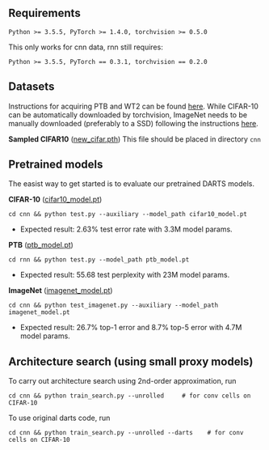 
## Requirements
```
Python >= 3.5.5, PyTorch >= 1.4.0, torchvision >= 0.5.0
```
This only works for cnn data, rnn still requires:
```
Python >= 3.5.5, PyTorch == 0.3.1, torchvision == 0.2.0
```


## Datasets
Instructions for acquiring PTB and WT2 can be found [here](https://github.com/salesforce/awd-lstm-lm). While CIFAR-10 can be automatically downloaded by torchvision, ImageNet needs to be manually downloaded (preferably to a SSD) following the instructions [here](https://github.com/pytorch/examples/tree/master/imagenet).

**Sampled CIFAR10** ([new_cifar.pth](https://docs.google.com/document/d/1f6EZSTxSAcVi_IQ1_vPLQB4p93By6jaN4y1vypf4Yms/edit?usp=sharing))
This file should be placed in directory ```cnn```


## Pretrained models
The easist way to get started is to evaluate our pretrained DARTS models.

**CIFAR-10** ([cifar10_model.pt](https://drive.google.com/file/d/1Y13i4zKGKgjtWBdC0HWLavjO7wvEiGOc/view?usp=sharing))
```
cd cnn && python test.py --auxiliary --model_path cifar10_model.pt
```
* Expected result: 2.63% test error rate with 3.3M model params.

**PTB** ([ptb_model.pt](https://drive.google.com/file/d/1Mt_o6fZOlG-VDF3Q5ModgnAJ9W6f_av2/view?usp=sharing))
```
cd rnn && python test.py --model_path ptb_model.pt
```
* Expected result: 55.68 test perplexity with 23M model params.

**ImageNet** ([imagenet_model.pt](https://drive.google.com/file/d/1AKr6Y_PoYj7j0Upggyzc26W0RVdg4CVX/view?usp=sharing))
```
cd cnn && python test_imagenet.py --auxiliary --model_path imagenet_model.pt
```
* Expected result: 26.7% top-1 error and 8.7% top-5 error with 4.7M model params.


## Architecture search (using small proxy models)
To carry out architecture search using 2nd-order approximation, run
```
cd cnn && python train_search.py --unrolled     # for conv cells on CIFAR-10
```
To use original darts code, run 
```
cd cnn && python train_search.py --unrolled --darts    # for conv cells on CIFAR-10
```

